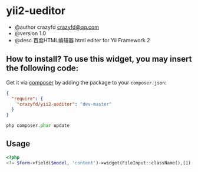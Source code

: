 yii2-ueditor
=================================
* @author crazyfd <crazyfd@qq.com>
* @version 1.0
* @desc  百度HTML编辑器
html editer for Yii Framework 2


How to install?
To use this widget, you may insert the following code:
--------------------------------

Get it via [composer](http://getcomposer.org/) by adding the package to your `composer.json`:

```json
{
  "require": {
    "crazyfd/yii2-ueditor": "dev-master"
  }
}
```
```php
php composer.phar update
```

Usage
-----

```php
<?php 
<?= $form->field($model, 'content')->widget(FileInput::className(),[]) ?>
```
